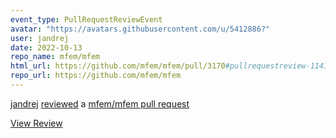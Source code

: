 ```yaml
---
event_type: PullRequestReviewEvent
avatar: "https://avatars.githubusercontent.com/u/5412886?"
user: jandrej
date: 2022-10-13
repo_name: mfem/mfem
html_url: https://github.com/mfem/mfem/pull/3170#pullrequestreview-1141053197
repo_url: https://github.com/mfem/mfem
---
```


<a href='https://github.com/jandrej' target='_blank'>jandrej</a> <a href='https://github.com/mfem/mfem/pull/3170#pullrequestreview-1141053197' target='_blank'>reviewed</a> a <a href='https://github.com/mfem/mfem/pull/3170' target='_blank'>mfem/mfem pull request</a>

<small></small>

<a href='https://github.com/mfem/mfem/pull/3170#pullrequestreview-1141053197' target='_blank'>View Review</a>